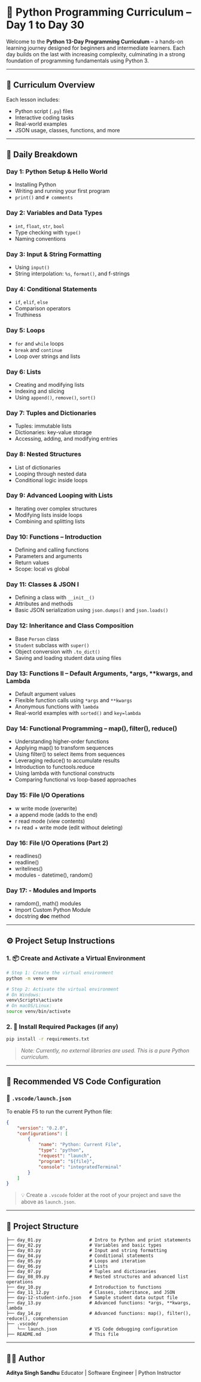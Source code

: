 # 🐍 Python Programming Curriculum – Day 1 to Day 30

Welcome to the **Python 13-Day Programming Curriculum** – a hands-on learning journey designed for beginners and intermediate learners. Each day builds on the last with increasing complexity, culminating in a strong foundation of programming fundamentals using Python 3.

---

## 📘 Curriculum Overview

Each lesson includes:

* Python script (`.py`) files
* Interactive coding tasks
* Real-world examples
* JSON usage, classes, functions, and more

---

## 📅 Daily Breakdown

###  Day 1: Python Setup & Hello World

* Installing Python
* Writing and running your first program
* `print()` and `# comments`

###  Day 2: Variables and Data Types

* `int`, `float`, `str`, `bool`
* Type checking with `type()`
* Naming conventions

###  Day 3: Input & String Formatting

* Using `input()`
* String interpolation: `%s`, `format()`, and f-strings

###  Day 4: Conditional Statements

* `if`, `elif`, `else`
* Comparison operators
* Truthiness

###  Day 5: Loops

* `for` and `while` loops
* `break` and `continue`
* Loop over strings and lists

###  Day 6: Lists

* Creating and modifying lists
* Indexing and slicing
* Using `append()`, `remove()`, `sort()`

###  Day 7: Tuples and Dictionaries

* Tuples: immutable lists
* Dictionaries: key-value storage
* Accessing, adding, and modifying entries

###  Day 8: Nested Structures

* List of dictionaries
* Looping through nested data
* Conditional logic inside loops

###  Day 9: Advanced Looping with Lists

* Iterating over complex structures
* Modifying lists inside loops
* Combining and splitting lists

###  Day 10: Functions – Introduction

* Defining and calling functions
* Parameters and arguments
* Return values
* Scope: local vs global

###  Day 11: Classes & JSON I

* Defining a class with `__init__()`
* Attributes and methods
* Basic JSON serialization using `json.dumps()` and `json.loads()`

###  Day 12: Inheritance and Class Composition

* Base `Person` class
* `Student` subclass with `super()`
* Object conversion with `.to_dict()`
* Saving and loading student data using files

###  Day 13: Functions II – Default Arguments, \*args, \*\*kwargs, and Lambda

* Default argument values
* Flexible function calls using `*args` and `**kwargs`
* Anonymous functions with `lambda`
* Real-world examples with `sorted()` and `key=lambda`

###  Day 14: Functional Programming – map(), filter(), reduce()
* Understanding higher-order functions
* Applying map() to transform sequences
* Using filter() to select items from sequences
* Leveraging reduce() to accumulate results
* Introduction to functools.reduce
* Using lambda with functional constructs
* Comparing functional vs loop-based approaches

###  Day 15: File I/O Operations
* w write mode (overwrite)
* a append mode (adds to the end)
* r read mode (view contents)
* r+ read + write mode (edit without deleting)

###  Day 16: File I/O Operations (Part 2)
* readlines()
* readline()
* writelines()
* modules - datetime(), random()

###  Day 17: - Modules and Imports
* ramdom(), math() modules
* Import Custom Python Module
* docstring __doc__ method 

---

## ⚙️ Project Setup Instructions

### 1. 📦 Create and Activate a Virtual Environment

```bash
# Step 1: Create the virtual environment
python -m venv venv

# Step 2: Activate the virtual environment
# On Windows:
venv\Scripts\activate
# On macOS/Linux:
source venv/bin/activate
```

### 2. 🧪 Install Required Packages (if any)

```bash
pip install -r requirements.txt
```

> *Note: Currently, no external libraries are used. This is a pure Python curriculum.*

---

## 🧠 Recommended VS Code Configuration

### 📁 `.vscode/launch.json`

To enable F5 to run the current Python file:

```json
{
    "version": "0.2.0",
    "configurations": [
        {
            "name": "Python: Current File",
            "type": "python",
            "request": "launch",
            "program": "${file}",
            "console": "integratedTerminal"
        }
    ]
}
```

> 💡 Create a `.vscode` folder at the root of your project and save the above as `launch.json`.

---

## 📂 Project Structure

```
├── day_01.py                  # Intro to Python and print statements
├── day_02.py                  # Variables and basic types
├── day_03.py                  # Input and string formatting
├── day_04.py                  # Conditional statements
├── day_05.py                  # Loops and iteration
├── day_06.py                  # Lists
├── day_07.py                  # Tuples and dictionaries
├── day_08_09.py               # Nested structures and advanced list operations
├── day_10.py                  # Introduction to functions
├── day_11_12.py               # Classes, inheritance, and JSON
├── day-12-student-info.json   # Sample student data output file
├── day_13.py                  # Advanced functions: *args, **kwargs, lambda
├── day_14.py                  # Advanced functions: map(), filter(), reduce(), comprehension
├── .vscode/
│   └── launch.json            # VS Code debugging configuration
├── README.md                  # This file
```

---

## 🧑‍🏫 Author

**Aditya Singh Sandhu**
Educator | Software Engineer | Python Instructor
